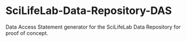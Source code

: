 # SciLifeLab-Data-Repository-DAS

Data Access Statement generator for the SciLifeLab Data Repository for proof of concept. 
